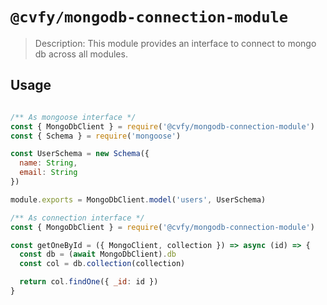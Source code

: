 # `@cvfy/mongodb-connection-module`

> Description: This module provides an interface to connect to mongo db across all modules.

## Usage

```js

/** As mongoose interface */
const { MongoDbClient } = require('@cvfy/mongodb-connection-module')
const { Schema } = require('mongoose')

const UserSchema = new Schema({
  name: String,
  email: String
})

module.exports = MongoDbClient.model('users', UserSchema)

/** As connection interface */
const { MongoDbClient } = require('@cvfy/mongodb-connection-module')

const getOneById = ({ MongoClient, collection }) => async (id) => {
  const db = (await MongoDbClient).db
  const col = db.collection(collection)

  return col.findOne({ _id: id })
}

```
